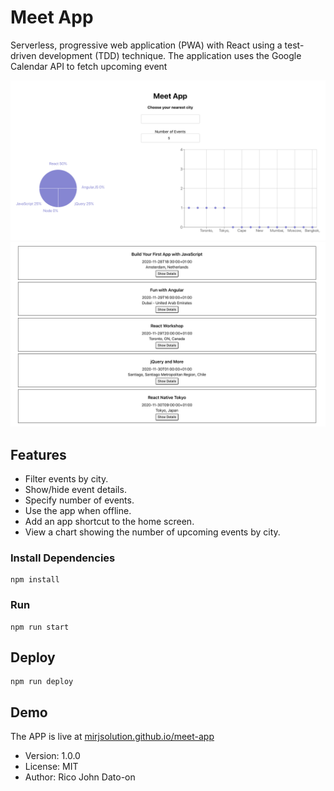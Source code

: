 # Meet App

Serverless, progressive web application (PWA) with React using a test-driven development (TDD) technique. The application uses the Google Calendar API to fetch upcoming event

![Alt text](/public/img/screenshot1.png?raw=true 'Meet App')
![Alt text](/public/img/screenshot2.png?raw=true 'Meet App')

## Features

- Filter events by city.
- Show/hide event details.
- Specify number of events.
- Use the app when offline.
- Add an app shortcut to the home screen.
- View a chart showing the number of upcoming events by city.

### Install Dependencies

```
npm install
```

### Run

```
npm run start
```

## Deploy

```
npm run deploy
```

## Demo

The APP is live at [mirjsolution.github.io/meet-app](https://mirjsolution.github.io/meet-app/)

- Version: 1.0.0
- License: MIT
- Author: Rico John Dato-on
